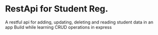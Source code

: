# RestApi for Student Reg.

A restful api for adding, updating, deleting and reading student data in an app
Build while learning CRUD operations in express

